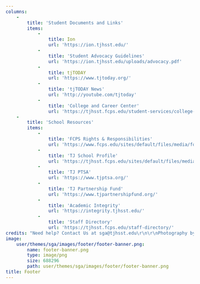 ```yaml
---
columns:
    -
        title: 'Student Documents and Links'
        items:
            -
                title: Ion
                url: 'https://ion.tjhsst.edu/'
            -
                title: 'Student Advocacy Guidelines'
                url: 'https://ion.tjhsst.edu/uploads/advocacy.pdf'
            -
                title: tjTODAY
                url: 'https://www.tjtoday.org/'
            -
                title: 'tjTODAY News'
                url: 'http://youtube.com/tjtoday'
            -
                title: 'College and Career Center'
                url: 'https://tjhsst.fcps.edu/student-services/college-and-career-center/'
    -
        title: 'School Resources'
        items:
            -
                title: 'FCPS Rights & Responsibilities'
                url: 'https://www.fcps.edu/sites/default/files/media/forms/SRR1718.pdf'
            -
                title: 'TJ School Profile'
                url: 'https://tjhsst.fcps.edu/sites/default/files/media/inline-files/TJProfile1819.pdf'
            -
                title: 'TJ PTSA'
                url: 'https://www.tjptsa.org/'
            -
                title: 'TJ Partnership Fund'
                url: 'https://www.tjpartnershipfund.org/'
            -
                title: 'Academic Integrity'
                url: 'https://integrity.tjhsst.edu/'
            -
                title: 'Staff Directory'
                url: 'https://tjhsst.fcps.edu/staff-directory/'
credits: "Need help? Contact Us at sga@tjhsst.edu\r\n\r\nPhotography by BJU Architects and Frank Ding"
image:
    user/themes/sga/images/footer/footer-banner.png:
        name: footer-banner.png
        type: image/png
        size: 688296
        path: user/themes/sga/images/footer/footer-banner.png
title: Footer
---
```


